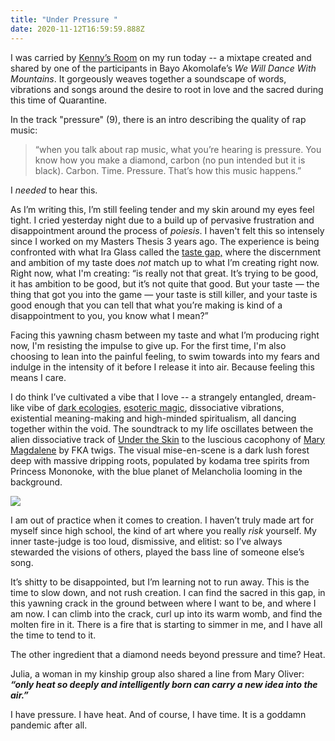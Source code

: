 ```yaml
---
title: "Under Pressure "
date: 2020-11-12T16:59:59.888Z
---
```

I was carried by [Kenny’s Room](https://kennyzhao.com/kennysroom) on my run today -- a mixtape created and shared by one of the participants in Bayo Akomolafe’s *We Will Dance With Mountains*. It gorgeously weaves together a soundscape of words, vibrations and songs around the desire to root in love and the sacred during this time of Quarantine. 

In the track "pressure" (9), there is an intro describing the quality of rap music: 

> “when you talk about rap music, what you’re hearing is pressure. You know how you make a diamond, carbon (no pun intended but it is black). Carbon. Time. Pressure. That’s how this music happens.” 

I *needed* to hear this. 

As I’m writing this, I’m still feeling tender and my skin around my eyes feel tight. I cried yesterday night due to a build up of pervasive frustration and disappointment around the process of *poiesis*. I haven't felt this so intensely since I worked on my Masters Thesis 3 years ago. The experience is being confronted with what Ira Glass called the [taste gap,](https://vimeo.com/85040589) where the discernment and ambition of my taste does *not* match up to what I’m creating right now. Right now, what I'm creating: “is really not that great. It’s trying to be good, it has ambition to be good, but it’s not quite that good. But your taste — the thing that got you into the game — your taste is still killer, and your taste is good enough that you can tell that what you’re making is kind of a disappointment to you, you know what I mean?” 

Facing this yawning chasm between my taste and what I’m producing right now, I'm resisting the impulse to give up. For the first time, I'm also choosing to lean into the painful feeling, to swim towards into my fears and indulge in the intensity of it before I release it into air. Because feeling this means I care. 

I do think I’ve cultivated a vibe that I love -- a strangely entangled, dream-like vibe of [dark ecologies](https://www.are.na/cheryl-shoe/dark-ecology), [esoteric magic](https://www.are.na/cheryl-shoe/systems-mapping-the-occult), dissociative vibrations, existential meaning-making and high-minded spiritualism, all dancing together within the void. The soundtrack to my life oscillates between the alien dissociative track of [Under the Skin](https://www.youtube.com/watch?v=Z_Cc20I-maM) to the luscious cacophony of [Mary Magdalene](https://www.youtube.com/watch?v=0T4XqbL2_l0&ab_channel=MermaidMotel) by FKA twigs. The visual mise-en-scene is a dark lush forest deep with massive dripping roots, populated by kodama tree spirits from Princess Mononoke, with the blue planet of Melancholia looming in the background. 

![](/images/tumblr_nn4s3t60tt1s4laffo1_1280.png)

I am out of practice when it comes to creation. I haven’t truly made art for myself since high school, the kind of art where you really *risk* yourself. My inner taste-judge is too loud, dismissive, and elitist: so I’ve always stewarded the visions of others, played the bass line of someone else’s song. 

It’s shitty to be disappointed, but I’m learning not to run away. This is the time to slow down, and not rush creation. I can find the sacred in this gap, in this yawning crack in the ground between where I want to be, and where I am now. I can climb into the crack, curl up into its warm womb, and find the molten fire in it. There is a fire that is starting to simmer in me, and I have all the time to tend to it. 

The other ingredient that a diamond needs beyond pressure and time? Heat.

Julia, a woman in my kinship group also shared a line from Mary Oliver: ***“only heat so deeply and intelligently born can carry a new idea into the air.”*** 

I have pressure. I have heat. And of course, I have time. It is a goddamn pandemic after all.
